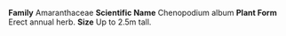 **Family** Amaranthaceae **Scientific Name** Chenopodium album **Plant Form** Erect annual herb. **Size** Up to 2.5m tall.